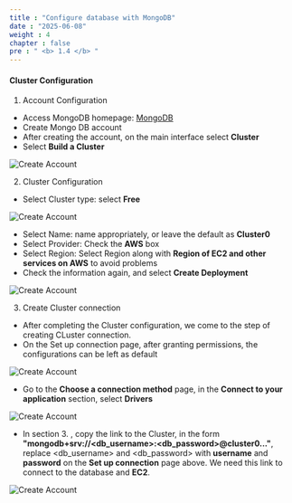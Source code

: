 ```yaml
---
title : "Configure database with MongoDB"
date : "2025-06-08"
weight : 4
chapter : false
pre : " <b> 1.4 </b> "
---
```


#### Cluster Configuration

1. Account Configuration

- Access MongoDB homepage: [MongoDB](https://account.mongodb.com/)
- Create Mongo DB account
- After creating the account, on the main interface select **Cluster**
- Select **Build a Cluster**

![Create Account](/NestJS-AWS-workshop/images/1/DB.PNG)

2. Cluster Configuration

- Select Cluster type: select **Free**

![Create Account](/NestJS-AWS-workshop/images/1/DB1.PNG)

- Select Name: name appropriately, or leave the default as **Cluster0**
- Select Provider: Check the **AWS** box
- Select Region: Select Region along with **Region of EC2 and other services on AWS** to avoid problems
- Check the information again, and select **Create Deployment**

![Create Account](/NestJS-AWS-workshop/images/1/DB2.PNG)

3. Create Cluster connection

- After completing the Cluster configuration, we come to the step of creating CLuster connection.
- On the Set up connection page, after granting permissions, the configurations can be left as default

![Create Account](/NestJS-AWS-workshop/images/1/DB3.png)

- Go to the **Choose a connection method** page, in the **Connect to your application** section, select **Drivers**

![Create Account](/NestJS-AWS-workshop/images/1/DB4.png)

- In section 3. , copy the link to the Cluster, in the form **"mongodb+srv://<db_username>:<db_password>@cluster0..."**, replace <db_username> and <db_password> with **username** and **password** on the **Set up connection** page above. We need this link to connect to the database and **EC2**.

![Create Account](/NestJS-AWS-workshop/images/1/DB5.png)
